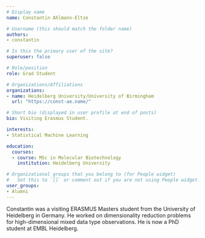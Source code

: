 ```yaml
---
# Display name
name: Constantin Ahlmann-Eltze

# Username (this should match the folder name)
authors:
- constantin

# Is this the primary user of the site?
superuser: false

# Role/position
role: Grad Student

# Organizations/Affiliations
organizations:
- name: Heidelberg University/University of Birmingham
  url: "https://const-ae.name/"

# Short bio (displayed in user profile at end of posts)
bio: Visiting Erasmus Student.

interests:
- Statistical Machine Learning

education:
  courses:
  - course: MSc in Molecular Biotechnology
    institution: Heidelberg University

# Organizational groups that you belong to (for People widget)
#   Set this to `[]` or comment out if you are not using People widget.
user_groups:
- Alumni
---
```


Constantin was a visiting ERASMUS Masters student from the University of Heidelberg in Germany. He worked on dimensionality reduction problems for high-dimensional mixed data type observations. He is now a PhD student at EMBL Heidelberg.
